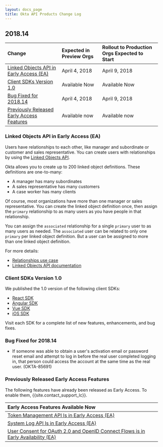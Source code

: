 ```yaml
---
layout: docs_page
title: Okta API Products Change Log
---
```


## 2018.14

| Change | Expected in Preview Orgs | Rollout to Production Orgs Expected to Start |
| :---------- | :--------------------------------- | :----------------------------------------------------------- |
| [Linked Objects API in Early Access (EA)](#linked-objects-api-in-early-access-ea) | April 4, 2018 | April 9, 2018 |
| [Client SDKs Version 1.0](#client-sdks-version-10) | Available Now | Available Now |
| [Bug Fixed for 2018.14](#bug-fixed-for-201814) | April 4, 2018 | April 9, 2018 |
| [Previously Released Early Access Features](#previously-released-early-access-features) | Available now | Available now |

### Linked Objects API in Early Access (EA)

Users have relationships to each other, like manager and subordinate or customer and sales representative. You can create users with relationships by using the [Linked Objects API](/docs/api/resources/linked-objects).

Okta allows you to create up to 200 linked object definitions. These definitions are one-to-many:

* A manager has many subordinates
* A sales representative has many customers
* A case worker has many clients

Of course, most organizations have more than one manager or sales representative. You can create the linked object definition once, then assign the `primary` relationship to as many users as you have people in that relationship.

You can assign the `associated` relationship for a single `primary` user to as many users as needed. The `associated` user can be related to only one `primary` per linked object definition. But a user can be assigned to more than one linked object definition.

For more details:

* [Relationships use case](/use_cases/relationships/)
* [Linked Objects API documentation](/docs/api/resources/linked-objects) <!-- OKTA-161674 -->

### Client SDKs Version 1.0

We published the 1.0 version of the following client SDKs:

* [React SDK](https://github.com/okta/okta-oidc-js/releases/tag/%40okta%2Fokta-react%401.0.0)
* [Angular SDK](https://github.com/okta/okta-oidc-js/releases/tag/%40okta%2Fokta-angular%401.0.0)
* [Vue SDK](https://github.com/okta/okta-oidc-js/releases/tag/%40okta%2Fokta-vue%401.0.0)
* [iOS SDK](https://github.com/okta/okta-sdk-appauth-ios/releases/tag/1.0.0)

Visit each SDK for a complete list of new features, enhancements, and bug fixes. <!-- OKTA-164979 -->

### Bug Fixed for 2018.14

* If someone was able to obtain a user's activation email or password reset email and attempt to log in before the real user completed logging in, that person could access the account at the same time as the real user. (OKTA-85691)

### Previously Released Early Access Features

The following features have already been released as Early Access. To enable them, {{site.contact_support_lc}}.

| Early Access Features Available Now
| :------------------------------------------------- |
| [Token Management API Is in Early Access (EA)](#token-management-api-is-in-early-access-ea) |
| [System Log API Is in Early Access (EA)](#system-log-api-is-in-early-access-ea) |
| [User Consent for OAuth 2.0 and OpenID Connect Flows is in Early Availability (EA)](#user-consent-for-oauth-20-and-openid-connect-flows-in-early-availability-ea) |
